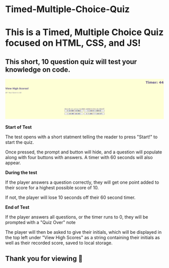 # Timed-Multiple-Choice-Quiz

This is a Timed, Multiple Choice Quiz focused on HTML, CSS, and JS!
===============================================================================================================

This short, 10 question quiz will test your knowledge on code.
---------------------------------------------------------------------------------------------------------------

![](Assets/Screenshot%202022-04-03%20132548.png)

**Start of Test**

The test opens with a short statment telling the reader to press "Start!" to start the quiz.

Once pressed, the prompt and button will hide, and a question will populate along with four buttons with answers. A timer with 60 seconds will also appear.

**During the test**

If the player answers a question correctly, they will get one point added to their score for a highest possible score of 10.

If not, the player will lose 10 seconds off their 60 second timer.

**End of Test**

If the player answers all questions, or the timer runs to 0, they will be prompted with a "Quiz Over" note

The player will then be asked to give their initials, which will be displayed in the top left under "View High Scores" as a string containing their initials as well as their recorded score, saved to local storage.

Thank you for viewing 🤝
---------------------------------------------------------------------------------------------------------------